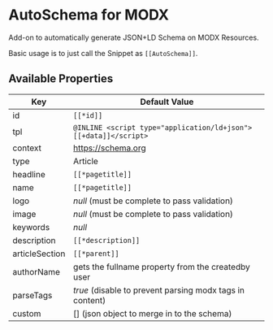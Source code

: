 # AutoSchema for MODX

Add-on to automatically generate JSON+LD Schema on MODX Resources.

Basic usage is to just call the Snippet as `[[AutoSchema]]`.

## Available Properties

| **Key**        | **Default Value**                                               |
|----------------|-----------------------------------------------------------------|
| id             | `[[*id]]`                                                       | 
| tpl            | `@INLINE <script type="application/ld+json">[[+data]]</script>` |
| context        | https://schema.org                                              |
| type           | Article                                                         |
| headline       | `[[*pagetitle]]`                                                |
| name           | `[[*pagetitle]]`                                                | 
| logo           | *null* (must be complete to pass validation)                    | 
| image          | *null* (must be complete to pass validation)                    |
| keywords       | *null*                                                          | 
| description    | `[[*description]]`                                              |
| articleSection | `[[*parent]]`                                                   |
| authorName     | gets the fullname property from the createdby user              |
| parseTags      | *true* (disable to prevent parsing modx tags in content)        |
| custom         | [] (json object to merge in to the schema)                      |